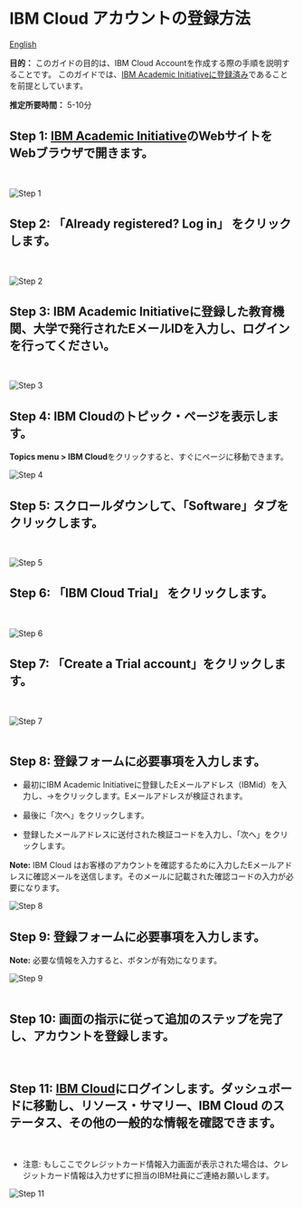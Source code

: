 # IBM Cloud アカウントの登録方法

[English](/academic-initiative/how-to/How-to-create-an-IBM-Cloud-account/readme.md)

**目的：** このガイドの目的は、IBM Cloud Accountを作成する際の手順を説明することです。 このガイドでは、[IBM Academic Initiativeに登録済み](/academic-initiative/how-to/How-to-register-with-the-IBM-Academic-Initiative/readme-ja.md)であることを前提としています。

**推定所要時間：** 5-10分

## Step 1: [IBM Academic Initiative](https://ibm.com/academic)のWebサイトをWebブラウザで開きます。
<br />

![Step 1](images/step1.png) 

## Step 2:  「**Already registered? Log in**」 をクリックします。
<br />

![Step 2](images/step2.png) 
 
## Step 3: IBM Academic Initiativeに登録した教育機関、大学で発行されたEメールIDを入力し、ログインを行ってください。
<br />

![Step 3](images/step3.png) 
 
## Step 4: IBM Cloudのトピック・ページを表示します。

**Topics menu > IBM Cloud**をクリックすると、すぐにページに移動できます。
<br />

![Step 4](images/step4.png) 

## Step 5: スクロールダウンして、「**Software**」タブをクリックします。
<br />

![Step 5](images/step5.png)   

## Step 6: 「**IBM Cloud Trial**」 をクリックします。
<br />

![Step 6](images/step6.png)  

## Step 7: 「**Create a Trial account**」をクリックします。
<br />

![Step 7](images/step7.png)  
 
## Step 8: 登録フォームに必要事項を入力します。

- 最初にIBM Academic Initiativeに登録したEメールアドレス（IBMid）を入力し、→をクリックします。Eメールアドレスが検証されます。

- 最後に「次へ」をクリックします。

- 登録したメールアドレスに送付された検証コードを入力し、「次へ」をクリックします。

**Note:** IBM Cloud はお客様のアカウントを確認するために入力したEメールアドレスに確認メールを送信します。そのメールに記載された確認コードの入力が必要になります。
<br />

![Step 8](images/step8-ja.png) 
 
## Step 9: 登録フォームに必要事項を入力します。

**Note:** 必要な情報を入力すると、ボタンが有効になります。
<br />

![Step 9](images/step9-ja.png)  
 
## Step 10: 画面の指示に従って追加のステップを完了し、アカウントを登録します。

<br />

## Step 11: [IBM Cloud](https://cloud.ibm.com)にログインします。ダッシュボードに移動し、リソース・サマリー、IBM Cloud のステータス、その他の一般的な情報を確認できます。
<br />

- 注意: もしここでクレジットカード情報入力画面が表示された場合は、クレジットカード情報は入力せずに担当のIBM社員にご連絡お願いします。

![Step 11](images/step11-ja.png)